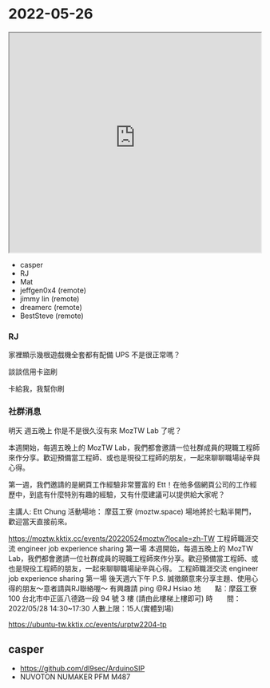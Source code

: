# 2022-05-26

<iframe src="https://photos.hackingthursday.org/2022/2022-05-26" width="100%" height="440px"></iframe>

- casper
- RJ
- Mat
- jeffgen0x4 (remote)
- jimmy lin (remote)
- dreamerc (remote)
- BestSteve (remote)

### RJ 

家裡顯示幾根遊戲機全套都有配備 UPS 不是很正常嗎？

談談信用卡盜刷 

卡給我，我幫你刷 

### 社群消息

明天 週五晚上 
你是不是很久沒有來 MozTW Lab 了呢？

本週開始，每週五晚上的 MozTW Lab，我們都會邀請一位社群成員的現職工程師來作分享。歡迎預備當工程師、或也是現役工程師的朋友，一起來聊聊職場祕辛與心得。

第一週，我們邀請的是網頁工作經驗非常豐富的 Ett！在他多個網頁公司的工作經歷中，到底有什麼特別有趣的經驗，又有什麼建議可以提供給大家呢？

主講人:  Ett Chung
活動場地：  摩茲工寮 (moztw.space)
場地將於七點半開門，歡迎當天直接前來。 

https://moztw.kktix.cc/events/20220524moztw?locale=zh-TW 
工程師職涯交流 engineer job experience sharing 第一場
本週開始，每週五晚上的 MozTW Lab，我們都會邀請一位社群成員的現職工程師來作分享。歡迎預備當工程師、或也是現役工程師的朋友，一起來聊聊職場祕辛與心得。
工程師職涯交流 engineer job experience sharing 第一場
後天週六下午 
P.S. 誠徵願意來分享主題、使用心得的朋友～意者請與RJ聯絡喔～
有興趣請 ping @RJ Hsiao 
地　　點：摩茲工寮 100 台北市中正區八德路一段 94 號 3 樓 (請由此樓梯上樓即可)
時　　間：2022/05/28 14:30~17:30
人數上限：15人(實體到場)

https://ubuntu-tw.kktix.cc/events/urptw2204-tp 

## casper

- https://github.com/dl9sec/ArduinoSIP
- NUVOTON NUMAKER PFM M487
